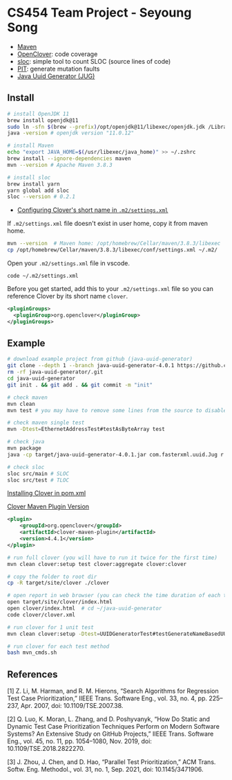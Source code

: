 # CS454 Team Project - Seyoung Song

- [Maven](https://maven.apache.org/guides/getting-started/maven-in-five-minutes.html)
- [OpenClover](https://openclover.org/doc/manual/latest/maven--user-guide.html): code coverage
- [sloc](https://github.com/flosse/sloc): simple tool to count SLOC (source lines of code)
- [PIT](http://pitest.org/): generate mutation faults
- [Java Uuid Generator (JUG)](https://github.com/cowtowncoder/java-uuid-generator)

## Install

```bash
# install OpenJDK 11
brew install openjdk@11
sudo ln -sfn $(brew --prefix)/opt/openjdk@11/libexec/openjdk.jdk /Library/Java/JavaVirtualMachines/openjdk.jdk
java -version # openjdk version "11.0.12"

# install Maven
echo "export JAVA_HOME=$(/usr/libexec/java_home)" >> ~/.zshrc
brew install --ignore-dependencies maven
mvn --version # Apache Maven 3.8.3

# install sloc
brew install yarn
yarn global add sloc
sloc --version # 0.2.1
```

- [Configuring Clover's short name in `.m2/settings.xml`](https://openclover.org/doc/manual/latest/maven--basic-usage.html)

If `.m2/settings.xml` file doesn't exist in user home, copy it from maven home.

```bash
mvn --version  # Maven home: /opt/homebrew/Cellar/maven/3.8.3/libexec
cp /opt/homebrew/Cellar/maven/3.8.3/libexec/conf/settings.xml ~/.m2/
```

Open your `.m2/settings.xml` file in vscode.

```
code ~/.m2/settings.xml
```

Before you get started, add this to your `.m2/settings.xml` file so you can reference Clover by its short name `clover`.

```xml
<pluginGroups>
  <pluginGroup>org.openclover</pluginGroup>
</pluginGroups>
```

## Example

```bash
# download example project from github (java-uuid-generator)
git clone --depth 1 --branch java-uuid-generator-4.0.1 https://github.com/cowtowncoder/java-uuid-generator.git
rm -rf java-uuid-generator/.git
cd java-uuid-generator
git init . && git add . && git commit -m "init"

# check maven
mvn clean
mvn test # you may have to remove some lines from the source to disable false alarms.

# check maven single test
mvn -Dtest=EthernetAddressTest#testAsByteArray test

# check java
mvn package
java -cp target/java-uuid-generator-4.0.1.jar com.fasterxml.uuid.Jug r

# check sloc
sloc src/main # SLOC
sloc src/test # TLOC
```

[Installing Clover in pom.xml](https://openclover.org/doc/manual/latest/maven--basic-usage.html)

[Clover Maven Plugin Version](https://search.maven.org/artifact/org.openclover/clover-maven-plugin)

```xml
<plugin>
    <groupId>org.openclover</groupId>
    <artifactId>clover-maven-plugin</artifactId>
    <version>4.4.1</version>
</plugin>
```

```bash
# run full clover (you will have to run it twice for the first time)
mvn clean clover:setup test clover:aggregate clover:clover

# copy the folder to root dir
cp -R target/site/clover ./clover

# open report in web browser (you can check the time duration of each test)
open target/site/clover/index.html
open clover/index.html  # cd ~/java-uuid-generator
code clover/clover.xml

# run clover for 1 unit test
mvn clean clover:setup -Dtest=UUIDGeneratorTest#testGenerateNameBasedUUIDNameSpaceAndName test clover:aggregate clover:clover

# run clover for each test method
bash mvn_cmds.sh
```

## References

[1] Z. Li, M. Harman, and R. M. Hierons, “Search Algorithms for Regression Test Case Prioritization,” IIEEE Trans. Software Eng., vol. 33, no. 4, pp. 225–237, Apr. 2007, doi: 10.1109/TSE.2007.38.

[2] Q. Luo, K. Moran, L. Zhang, and D. Poshyvanyk, “How Do Static and Dynamic Test Case Prioritization Techniques Perform on Modern Software Systems? An Extensive Study on GitHub Projects,” IIEEE Trans. Software Eng., vol. 45, no. 11, pp. 1054–1080, Nov. 2019, doi: 10.1109/TSE.2018.2822270.

[3] J. Zhou, J. Chen, and D. Hao, “Parallel Test Prioritization,” ACM Trans. Softw. Eng. Methodol., vol. 31, no. 1, Sep. 2021, doi: 10.1145/3471906.
